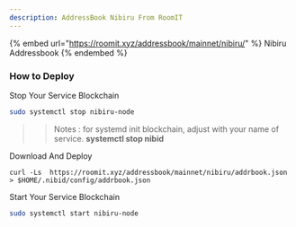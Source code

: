 ```yaml
---
description: AddressBook Nibiru From RoomIT
---
```


{%  embed url="https://roomit.xyz/addressbook/mainnet/nibiru/" %}
Nibiru Addressbook
{%  endembed %}

### How to Deploy

Stop Your Service Blockchain
```bash
sudo systemctl stop nibiru-node
```
>> Notes : for systemd init blockchain, adjust with your name of service. __systemctl stop nibid__


Download And Deploy
```
curl -Ls  https://roomit.xyz/addressbook/mainnet/nibiru/addrbook.json > $HOME/.nibid/config/addrbook.json 
```

Start Your Service Blockchain
```bash
sudo systemctl start nibiru-node
```
